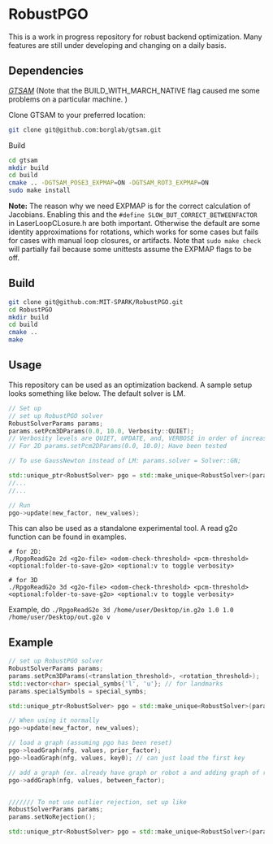 RobustPGO
======================================
This is a work in progress repository for robust backend optimization. Many features are still under developing and changing on a daily basis.

## Dependencies

*[GTSAM](https://github.com/borglab/gtsam)*
(Note that the BUILD_WITH_MARCH_NATIVE flag caused me some problems on a particular machine. )

Clone GTSAM to your preferred location:
```bash
git clone git@github.com:borglab/gtsam.git
```

Build
```bash
cd gtsam
mkdir build
cd build
cmake .. -DGTSAM_POSE3_EXPMAP=ON -DGTSAM_ROT3_EXPMAP=ON
sudo make install
```
**Note:**
The reason why we need EXPMAP is for the correct calculation of Jacobians.
Enabling this and the `#define SLOW_BUT_CORRECT_BETWEENFACTOR` in LaserLoopCLosure.h are both important. Otherwise the default are some identity approximations for rotations, which works for some cases but fails for cases with manual loop closures, or artifacts. Note that `sudo make check` will partially fail because some unittests assume the EXPMAP flags to be off.

## Build
```bash
git clone git@github.com:MIT-SPARK/RobustPGO.git
cd RobustPGO
mkdir build
cd build
cmake ..
make
```

## Usage
This repository can be used as an optimization backend. A sample setup looks something like below. The default solver is LM.
```cpp
// Set up
// set up RobustPGO solver
RobustSolverParams params;
params.setPcm3DParams(0.0, 10.0, Verbosity::QUIET);
// Verbosity levels are QUIET, UPDATE, and, VERBOSE in order of increasing number of messages (the default is UPDATE)
// For 2D params.setPcm2DParams(0.0, 10.0); Have been tested

// To use GaussNewton instead of LM: params.solver = Solver::GN;

std::unique_ptr<RobustSolver> pgo = std::make_unique<RobustSolver>(params);
//...
//...

// Run
pgo->update(new_factor, new_values);
```
This can also be used as a standalone experimental tool. A read g2o function can be found in examples.
```
# for 2D:
./RpgoReadG2o 2d <g2o-file> <odom-check-threshold> <pcm-threshold> <optional:folder-to-save-g2o> <optional:v to toggle verbosity>

# for 3D
./RpgoReadG2o 3d <g2o-file> <odom-check-threshold> <pcm-threshold> <optional:folder-to-save-g2o> <optional:v to toggle verbosity>
```

Example, do `./RpgoReadG2o 3d /home/user/Desktop/in.g2o 1.0 1.0 /home/user/Desktop/out.g2o v`

## Example
```cpp
// set up RobustPGO solver
RobustSolverParams params;
params.setPcm3DParams(<translation_threshold>, <rotation_threshold>);
std::vector<char> special_symbs{'l', 'u'}; // for landmarks
params.specialSymbols = special_symbs;

std::unique_ptr<RobustSolver> pgo = std::make_unique<RobustSolver>(params); // initiate pgo solver

// When using it normally
pgo->update(new_factor, new_values);

// load a graph (assuming pgo has been reset)
pgo->loadGraph(nfg, values, prior_factor);
pgo->loadGraph(nfg, values, key0); // can just load the first key

// add a graph (ex. already have graph or robot a and adding graph of robot b)
pgo->addGraph(nfg, values, between_factor);


/////// To not use outlier rejection, set up like
RobustSolverParams params;
params.setNoRejection();

std::unique_ptr<RobustSolver> pgo = std::make_unique<RobustSolver>(params); // initiate pgo solver
```